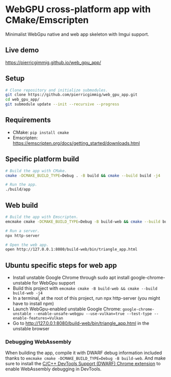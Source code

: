 # WebGPU cross-platform app with CMake/Emscripten

Minimalist WebGpu native and web app skeleton with Imgui support.

## Live demo
https://pierricgimmig.github.io/web_gpu_app/

## Setup

```sh
# Clone repository and initialize submodules.
git clone https://github.com/pierricgimmig/web_gpu_app.git
cd web_gpu_app/
git submodule update --init --recursive --progress
```

## Requirements
- CMake: `pip install cmake`
- Emscripten: https://emscripten.org/docs/getting_started/downloads.html

## Specific platform build

```sh
# Build the app with CMake.
cmake -DCMAKE_BUILD_TYPE=Debug . -B build && cmake --build build -j4

# Run the app.
./build/app
```

## Web build

```sh
# Build the app with Emscripten.
emcmake cmake -DCMAKE_BUILD_TYPE=Debug -B build-web && cmake --build build-web -j4

# Run a server.
npx http-server
```

```sh
# Open the web app.
open http://127.0.0.1:8080/build-web/bin/triangle_app.html
```

## Ubuntu specific steps for web app
- Install unstable Google Chrome through sudo apt install google-chrome-unstable for WebGpu support
- Build this project with `emcmake cmake -B build-web && cmake --build build-web -j4`
- In a terminal, at the root of this project, run npx http-server (you might have to install npm)
- Launch WebGpu-enabled unstable Google Chrome: `google-chrome-unstable --enable-unsafe-webgpu --use-vulkan=true --test-type --enable-features=Vulkan`
- Go to http://127.0.0.1:8080/build-web/bin/triangle_app.html in the unstable browser

### Debugging WebAssembly

When building the app, compile it with DWARF debug information included thanks to `emcmake cmake -DCMAKE_BUILD_TYPE=Debug -B build-web`. And make sure to install the [C/C++ DevTools Support (DWARF) Chrome extension](https://goo.gle/wasm-debugging-extension) to enable WebAssembly debugging in DevTools.

